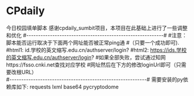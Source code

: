 # CPdaily
今日校园填单脚本 
感谢cpdaily_sumbit项目，本项目在此基础上进行了一些调整和优化
#----------------------------------------------------------#
#注意：脚本能否运行取决于下面两个网址能否被正常ping通
#（只要一个成功即可).
#html1: id.学校的英文缩写.edu.cn/authserver/login?
#html2: https://ids.学校的英文缩写.edu.cn/authserver/login?
#如果全部失败，尝试通过知网https://fsso.cnki.net查找对应学校
#网址然后在下方的修改loginUrl即可（只需要改根URL）  
#----------------------------------------------------------#
需要安装的py依赖库如下:
requests
lxml
base64
pycryptodome

   
